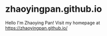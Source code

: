 # zhaoyingpan.github.io
Hello I'm Zhaoying Pan! Visit my homepage at https://zhaoyingpan.github.io/
